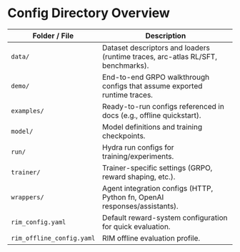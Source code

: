# Config Directory Overview

| Folder / File            | Description |
|--------------------------|-------------|
| `data/`                  | Dataset descriptors and loaders (runtime traces, arc-atlas RL/SFT, benchmarks). |
| `demo/`                  | End-to-end GRPO walkthrough configs that assume exported runtime traces. |
| `examples/`              | Ready-to-run configs referenced in docs (e.g., offline quickstart). |
| `model/`                 | Model definitions and training checkpoints. |
| `run/`                   | Hydra run configs for training/experiments. |
| `trainer/`               | Trainer-specific settings (GRPO, reward shaping, etc.). |
| `wrappers/`              | Agent integration configs (HTTP, Python fn, OpenAI responses/assistants). |
| `rim_config.yaml`        | Default reward-system configuration for quick evaluation. |
| `rim_offline_config.yaml`| RIM offline evaluation profile. |
